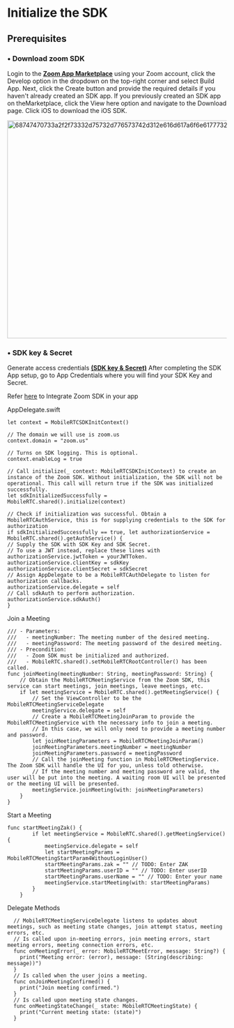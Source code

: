 # **Initialize the SDK**


## **Prerequisites**

### •	Download zoom SDK 
Login to the  **[Zoom App Marketplace](https://marketplace.zoom.us/)** using your Zoom account, click the Develop option in the dropdown on the top-right corner and select Build App. Next,   click the Create button and provide the required details if you haven't already created an SDK app. If you previously created an SDK app on theMarketplace, click the View here option and navigate to the Download page. Click iOS to download the iOS SDK.

<img width="1024" height="500" alt="68747470733a2f2f73332d75732d776573742d312e616d617a6f6e6177732e636f6d2f73646b2e7a6f6f6d2e75732f6d6b742d30322e706e67" src="https://user-images.githubusercontent.com/108523446/180263815-1d0bcab5-3e6b-4b7a-93c6-7af9d468973b.png">

 
### •	SDK key & Secret 

Generate access credentials **[(SDK key & Secret)](https://marketplace.zoom.us/docs/sdk/native-sdks/auth/#get-sdk-key-and-secret)**
After completing the SDK App setup, go to App Credentials where you will find your SDK Key and Secret.

Refer [here](https://marketplace.zoom.us/docs/sdk/native-sdks/iOS/build-an-app "Build a Zoom meeting app") to Integrate Zoom SDK in your app


AppDelegate.swift

    let context = MobileRTCSDKInitContext()

    // The domain we will use is zoom.us
    context.domain = "zoom.us"

    // Turns on SDK logging. This is optional.
    context.enableLog = true

    // Call initialize(_ context: MobileRTCSDKInitContext) to create an instance of the Zoom SDK. Without initialization, the SDK will not be operational. This call will return true if the SDK was initialized successfully.        
    let sdkInitializedSuccessfully = MobileRTC.shared().initialize(context)

    // Check if initialization was successful. Obtain a MobileRTCAuthService, this is for supplying credentials to the SDK for authorization
    if sdkInitializedSuccessfully == true, let authorizationService = MobileRTC.shared().getAuthService() {
    // Supply the SDK with SDK Key and SDK Secret.
    // To use a JWT instead, replace these lines with authorizationService.jwtToken = yourJWTToken.
    authorizationService.clientKey = sdkKey
    authorizationService.clientSecret = sdkSecret
    // Assign AppDelegate to be a MobileRTCAuthDelegate to listen for authorization callbacks.
    authorizationService.delegate = self
    // Call sdkAuth to perform authorization.
    authorizationService.sdkAuth()
    }


Join a Meeting

    /// - Parameters:
    ///   - meetingNumber: The meeting number of the desired meeting.
    ///   - meetingPassword: The meeting password of the desired meeting.
    /// - Precondition:
    ///   - Zoom SDK must be initialized and authorized.
    ///   - MobileRTC.shared().setMobileRTCRootController() has been called.
    func joinMeeting(meetingNumber: String, meetingPassword: String) {
        // Obtain the MobileRTCMeetingService from the Zoom SDK, this service can start meetings, join meetings, leave meetings, etc.
        if let meetingService = MobileRTC.shared().getMeetingService() {
            // Set the ViewController to be the MobileRTCMeetingServiceDelegate
            meetingService.delegate = self
            // Create a MobileRTCMeetingJoinParam to provide the MobileRTCMeetingService with the necessary info to join a meeting.
            // In this case, we will only need to provide a meeting number and password.
            let joinMeetingParameters = MobileRTCMeetingJoinParam()
            joinMeetingParameters.meetingNumber = meetingNumber
            joinMeetingParameters.password = meetingPassword
            // Call the joinMeeting function in MobileRTCMeetingService. The Zoom SDK will handle the UI for you, unless told otherwise.
            // If the meeting number and meeting password are valid, the user will be put into the meeting. A waiting room UI will be presented or the meeting UI will be presented.
            meetingService.joinMeeting(with: joinMeetingParameters)
        }
    }


Start a Meeting

    func startMeetingZak() {
            if let meetingService = MobileRTC.shared().getMeetingService() {
                meetingService.delegate = self
                let startMeetingParams = MobileRTCMeetingStartParam4WithoutLoginUser()
                startMeetingParams.zak = "" // TODO: Enter ZAK
                startMeetingParams.userID = "" // TODO: Enter userID
                startMeetingParams.userName = "" // TODO: Enter your name
                meetingService.startMeeting(with: startMeetingParams)
            }
        }


Delegate Methods

      // MobileRTCMeetingServiceDelegate listens to updates about meetings, such as meeting state changes, join attempt status, meeting errors, etc.
      // Is called upon in-meeting errors, join meeting errors, start meeting errors, meeting connection errors, etc.
      func onMeetingError(_ error: MobileRTCMeetError, message: String?) {
        print("Meeting error: (error), message: (String(describing: message))")
      }
      // Is called when the user joins a meeting.
      func onJoinMeetingConfirmed() {
        print("Join meeting confirmed.")
      }
      // Is called upon meeting state changes.
      func onMeetingStateChange(_ state: MobileRTCMeetingState) {
        print("Current meeting state: (state)")
      }
